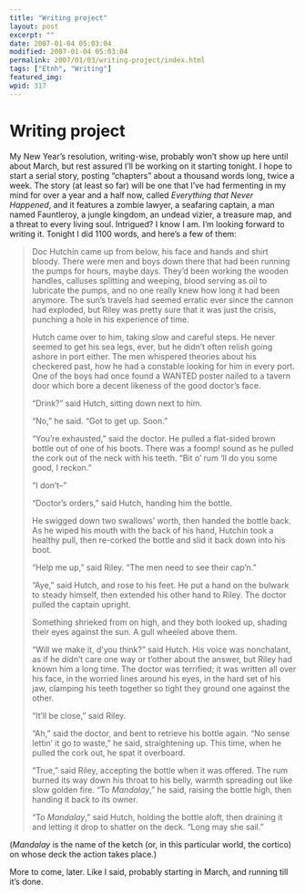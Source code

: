```yaml
---
title: "Writing project"
layout: post
excerpt: ""
date: 2007-01-04 05:03:04
modified: 2007-01-04 05:03:04
permalink: 2007/01/03/writing-project/index.html
tags: ["Etnh", "Writing"]
featured_img: 
wpid: 317
---
```


# Writing project

My New Year’s resolution, writing-wise, probably won’t show up here until about March, but rest assured I’ll be working on it starting tonight. I hope to start a serial story, posting “chapters” about a thousand words long, twice a week. The story (at least so far) will be one that I’ve had fermenting in my mind for over a year and a half now, called *Everything that Never Happened*, and it features a zombie lawyer, a seafaring captain, a man named Fauntleroy, a jungle kingdom, an undead vizier, a treasure map, and a threat to every living soul. Intrigued? I know I am. I’m looking forward to writing it. Tonight I did 1100 words, and here’s a few of them:

> Doc Hutchin came up from below, his face and hands and shirt bloody. There were men and boys down there that had been running the pumps for hours, maybe days. They’d been working the wooden handles, calluses splitting and weeping, blood serving as oil to lubricate the pumps, and no one really knew how long it had been anymore. The sun’s travels had seemed erratic ever since the cannon had exploded, but Riley was pretty sure that it was just the crisis, punching a hole in his experience of time.
> 
> Hutch came over to him, taking slow and careful steps. He never seemed to get his sea legs, ever, but he didn’t often relish going ashore in port either. The men whispered theories about his checkered past, how he had a constable looking for him in every port. One of the boys had once found a WANTED poster nailed to a tavern door which bore a decent likeness of the good doctor’s face.
> 
> “Drink?” said Hutch, sitting down next to him.
> 
> “No,” he said. “Got to get up. Soon.”
> 
> “You’re exhausted,” said the doctor. He pulled a flat-sided brown bottle out of one of his boots. There was a foomp! sound as he pulled the cork out of the neck with his teeth. “Bit o’ rum ‘ll do you some good, I reckon.”
> 
> “I don’t–”
> 
> “Doctor’s orders,” said Hutch, handing him the bottle.
> 
> He swigged down two swallows’ worth, then handed the bottle back. As he wiped his mouth with the back of his hand, Hutchin took a healthy pull, then re-corked the bottle and slid it back down into his boot.
> 
> “Help me up,” said Riley. “The men need to see their cap’n.”
> 
> “Aye,” said Hutch, and rose to his feet. He put a hand on the bulwark to steady himself, then extended his other hand to Riley. The doctor pulled the captain upright.
> 
> Something shrieked from on high, and they both looked up, shading their eyes against the sun. A gull wheeled above them.
> 
> “Will we make it, d’you think?” said Hutch. His voice was nonchalant, as if he didn’t care one way or t’other about the answer, but Riley had known him a long time. The doctor was terrified; it was written all over his face, in the worried lines around his eyes, in the hard set of his jaw, clamping his teeth together so tight they ground one against the other.
> 
> “It’ll be close,” said Riley.
> 
> “Ah,” said the doctor, and bent to retrieve his bottle again. “No sense lettin’ it go to waste,” he said, straightening up. This time, when he pulled the cork out, he spat it overboard.
> 
> “True,” said Riley, accepting the bottle when it was offered. The rum burned its way down his throat to his belly, warmth spreading out like slow golden fire. “To *Mandalay*,” he said, raising the bottle high, then handing it back to its owner.
> 
> “To *Mandalay*,” said Hutch, holding the bottle aloft, then draining it and letting it drop to shatter on the deck. “Long may she sail.”

(*Mandalay* is the name of the ketch (or, in this particular world, the cortico) on whose deck the action takes place.)

More to come, later. Like I said, probably starting in March, and running till it’s done.